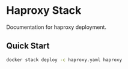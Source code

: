# Haproxy Stack

Documentation for haproxy deployment.

## Quick Start

```bash
docker stack deploy -c haproxy.yaml haproxy
```
